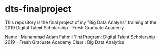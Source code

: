 # dts-finalproject
This repository is the final project of my "Big Data Analysis" training at the 2019 Digital Talent Scholarship - Fresh Graduate Academy.

Name   : Muhammad Adam Fahmil 'Ilmi
Program: Digital Talent Scholarship 2019 - Fresh Graduate Academy
Class  : Big Data Analytics
